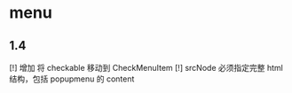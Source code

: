 # menu

## 1.4

 [!] 增加 将 checkable 移动到 CheckMenuItem
 [!] srcNode 必须指定完整 html 结构，包括 popupmenu 的 content